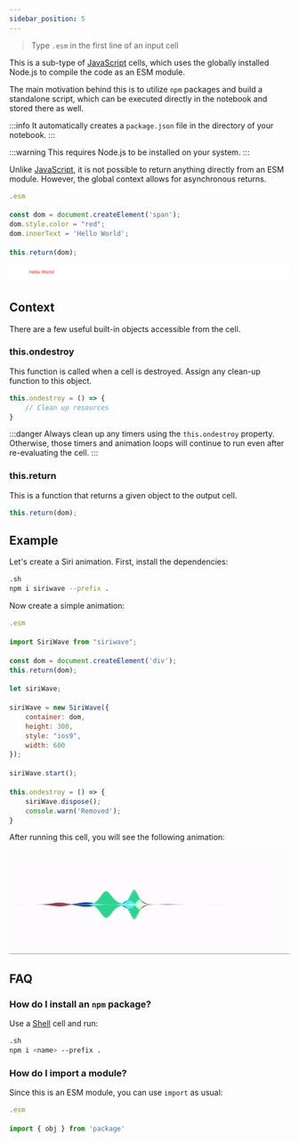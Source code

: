 ```yaml
---
sidebar_position: 5
---
```

> Type `.esm` in the first line of an input cell

This is a sub-type of [JavaScript](frontend/Cell%20types/Javascript.md) cells, which uses the globally installed Node.js to compile the code as an ESM module.

The main motivation behind this is to utilize `npm` packages and build a standalone script, which can be executed directly in the notebook and stored there as well.

:::info
It automatically creates a `package.json` file in the directory of your notebook.
:::

:::warning
This requires Node.js to be installed on your system.
:::

Unlike [JavaScript](frontend/Cell%20types/Javascript.md), it is not possible to return anything directly from an ESM module. However, the global context allows for asynchronous returns.

```js
.esm

const dom = document.createElement('span');
dom.style.color = "red";
dom.innerText = 'Hello World';

this.return(dom);
```

![](./../../Screenshot%202024-11-17%20at%2023.15.03.png)

## Context
There are a few useful built-in objects accessible from the cell.

### this.ondestroy
This function is called when a cell is destroyed. Assign any clean-up function to this object.

```js
this.ondestroy = () => {
	// Clean up resources
}
```

:::danger
Always clean up any timers using the `this.ondestroy` property. Otherwise, those timers and animation loops will continue to run even after re-evaluating the cell.
:::

### this.return
This is a function that returns a given object to the output cell.

```js
this.return(dom);
```

## Example
Let's create a Siri animation. First, install the dependencies:

```bash
.sh
npm i siriwave --prefix .
```

Now create a simple animation:

```js
.esm

import SiriWave from "siriwave";

const dom = document.createElement('div');
this.return(dom);

let siriWave;

siriWave = new SiriWave({
	container: dom,
	height: 300,
	style: "ios9",
	width: 600
});

siriWave.start();

this.ondestroy = () => {
	siriWave.dispose();
	console.warn('Removed');
}
```

After running this cell, you will see the following animation:

![](./../../ggsiri-ezgif.com-video-to-gif-converter.gif)

## FAQ

### How do I install an `npm` package?
Use a [Shell](frontend/Cell%20types/Many%20more.md#Shell) cell and run:

```bash
.sh
npm i <name> --prefix .
```

### How do I import a module?
Since this is an ESM module, you can use `import` as usual:

```js
.esm

import { obj } from 'package'

